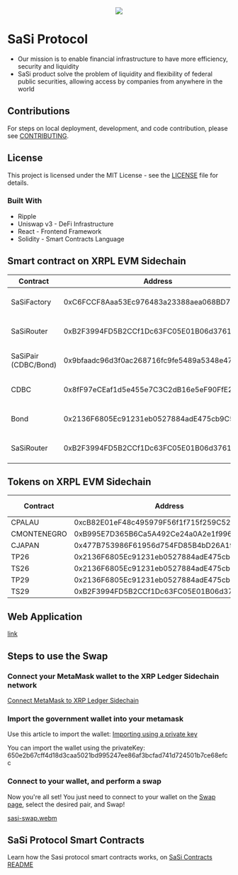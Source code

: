 <div align="center">
  <img src="https://github.com/goblockchain/sasi/assets/90073210/d4cd48f2-a825-4439-a464-946ddcb59b36" />
</div>

# SaSi Protocol 
 - Our mission is to enable financial infrastructure to have more efficiency, security and liquidity <br />
 - SaSi product solve the problem of liquidity and flexibility of federal public securities, allowing access by companies from anywhere in the world

## Contributions
For steps on local deployment, development, and code contribution, please see [CONTRIBUTING](./CONTRIBUTING.md).

## License
This project is licensed under the MIT License - see the [LICENSE](LICENSE.md) file for details.

### Built With
- Ripple
- Uniswap v3 - DeFi Infrastructure
- React - Frontend Framework
- Solidity - Smart Contracts Language

## Smart contract on XRPL EVM Sidechain
|Contract | Address | Network|
--- | --- | ---|
|SaSiFactory|0xC6FCCF8Aaa53Ec976483a23388aea068BD7eBcAb|XRPL EVM Sidechain|
|SaSiRouter|0xB2F3994FD5B2CCf1Dc63FC05E01B06d376170F3f|XRPL EVM Sidechain|
|SaSiPair (CDBC/Bond)|0x9bfaadc96d3f0ac268716fc9fe5489a5348e47e4|XRPL EVM Sidechain|
|CDBC|0x8fF97eCEaf1d5e455e7C3C2dB16e5eF90FfE265c|XRPL EVM Sidechain|
|Bond|0x2136F6805Ec91231eb0527884adE475cb9C50c37|XRPL EVM Sidechain|
|SaSiRouter|0xB2F3994FD5B2CCf1Dc63FC05E01B06d376170F3f|XRPL EVM Sidechain|

## Tokens on XRPL EVM Sidechain
|Contract | Address | Token ID|
--- | --- | ---|
|CPALAU|0xcB82E01eF48c495979F56f1f715f259C52b7a868||
|CMONTENEGRO|0xB995E7D365B6Ca5A492Ce24a0A2e1f9969D71162||
|CJAPAN|0x477B753986F61956d754FD85B4bD26A197A0891f||
|TP26|0x2136F6805Ec91231eb0527884adE475cb9C50c37|1|
|TS26|0x2136F6805Ec91231eb0527884adE475cb9C50c37|2|
|TP29|0x2136F6805Ec91231eb0527884adE475cb9C50c37|3|
|TS29|0xB2F3994FD5B2CCf1Dc63FC05E01B06d376170F3f|4|

## Web Application 
[link](https://sasi-home.vercel.app/)

## Steps to use the Swap 

### Connect your MetaMask wallet to the XRP Ledger Sidechain network

[Connect MetaMask to XRP Ledger Sidechain](https://opensource.ripple.com/docs/evm-sidechain/connect-metamask-to-xrpl-evm-sidechain/)

### Import the government wallet into your metamask

Use this article to import the wallet: [Importing using a private key](https://support.metamask.io/hc/en-us/articles/360015489331-How-to-import-an-account#h_01G01W07NV7Q94M7P1EBD5BYM4)

You can import the wallet using the privateKey: 650e2b67cff4d18d3caa5021bd995247ee86af3bcfad741d724501b7ce68efcc

### Connect to your wallet, and perform a swap

Now you're all set! You just need to connect to your wallet on the [Swap page](https://sasi-swap.vercel.app/), select the desired pair, and Swap!

[sasi-swap.webm](https://github.com/goblockchain/sasi/assets/94938605/4c02cc57-a779-467f-a8d5-a761b0dffe57)

## SaSi Protocol Smart Contracts

Learn how the Sasi protocol smart contracts works, on [SaSi Contracts README](https://github.com/goblockchain/sasi/blob/main/smartcontracts/README.md)
